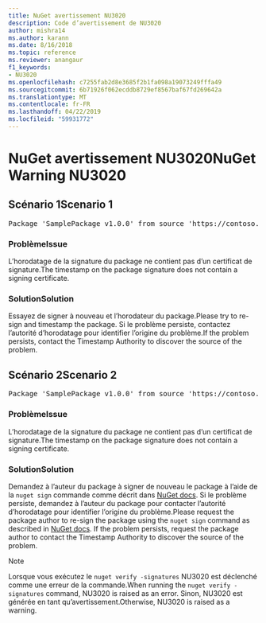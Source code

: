 ```yaml
---
title: NuGet avertissement NU3020
description: Code d’avertissement de NU3020
author: mishra14
ms.author: karann
ms.date: 8/16/2018
ms.topic: reference
ms.reviewer: anangaur
f1_keywords:
- NU3020
ms.openlocfilehash: c7255fab2d8e3685f2b1fa098a19073249fffa49
ms.sourcegitcommit: 6b71926f062ecddb8729ef8567baf67fd269642a
ms.translationtype: MT
ms.contentlocale: fr-FR
ms.lasthandoff: 04/22/2019
ms.locfileid: "59931772"
---
```

# <a name="nuget-warning-nu3020"></a><span data-ttu-id="ce14f-103">NuGet avertissement NU3020</span><span class="sxs-lookup"><span data-stu-id="ce14f-103">NuGet Warning NU3020</span></span>

## <a name="scenario-1"></a><span data-ttu-id="ce14f-104">Scénario 1</span><span class="sxs-lookup"><span data-stu-id="ce14f-104">Scenario 1</span></span>

<pre>Package 'SamplePackage v1.0.0' from source 'https://contoso.com/index.json': The timestamp does not have a signing certificate.</pre>

### <a name="issue"></a><span data-ttu-id="ce14f-105">Problème</span><span class="sxs-lookup"><span data-stu-id="ce14f-105">Issue</span></span>

<span data-ttu-id="ce14f-106">L’horodatage de la signature du package ne contient pas d’un certificat de signature.</span><span class="sxs-lookup"><span data-stu-id="ce14f-106">The timestamp on the package signature does not contain a signing certificate.</span></span>


### <a name="solution"></a><span data-ttu-id="ce14f-107">Solution</span><span class="sxs-lookup"><span data-stu-id="ce14f-107">Solution</span></span>

<span data-ttu-id="ce14f-108">Essayez de signer à nouveau et l’horodateur du package.</span><span class="sxs-lookup"><span data-stu-id="ce14f-108">Please try to re-sign and timestamp the package.</span></span> <span data-ttu-id="ce14f-109">Si le problème persiste, contactez l’autorité d’horodatage pour identifier l’origine du problème.</span><span class="sxs-lookup"><span data-stu-id="ce14f-109">If the problem persists, contact the Timestamp Authority to discover the source of the problem.</span></span>



## <a name="scenario-2"></a><span data-ttu-id="ce14f-110">Scénario 2</span><span class="sxs-lookup"><span data-stu-id="ce14f-110">Scenario 2</span></span>

<pre>Package 'SamplePackage v1.0.0' from source 'https://contoso.com/index.json': The primary signature's timestamp does not have a signing certificate.</pre>

### <a name="issue"></a><span data-ttu-id="ce14f-111">Problème</span><span class="sxs-lookup"><span data-stu-id="ce14f-111">Issue</span></span>

<span data-ttu-id="ce14f-112">L’horodatage de la signature du package ne contient pas d’un certificat de signature.</span><span class="sxs-lookup"><span data-stu-id="ce14f-112">The timestamp on the package signature does not contain a signing certificate.</span></span>


### <a name="solution"></a><span data-ttu-id="ce14f-113">Solution</span><span class="sxs-lookup"><span data-stu-id="ce14f-113">Solution</span></span>

<span data-ttu-id="ce14f-114">Demandez à l’auteur du package à signer de nouveau le package à l’aide de la `nuget sign` commande comme décrit dans [NuGet docs](https://docs.microsoft.com/en-us/nuget/create-packages/sign-a-package). Si le problème persiste, demandez à l’auteur du package pour contacter l’autorité d’horodatage pour identifier l’origine du problème.</span><span class="sxs-lookup"><span data-stu-id="ce14f-114">Please request the package author to re-sign the package using the `nuget sign` command as described in [NuGet docs](https://docs.microsoft.com/en-us/nuget/create-packages/sign-a-package). If the problem persists, request the package author to contact the Timestamp Authority to discover the source of the problem.</span></span>


> [!Note]
> <span data-ttu-id="ce14f-115">Lorsque vous exécutez le `nuget verify -signatures` NU3020 est déclenché comme une erreur de la commande.</span><span class="sxs-lookup"><span data-stu-id="ce14f-115">When running the `nuget verify -signatures` command, NU3020 is raised as an error.</span></span> <span data-ttu-id="ce14f-116">Sinon, NU3020 est générée en tant qu’avertissement.</span><span class="sxs-lookup"><span data-stu-id="ce14f-116">Otherwise, NU3020 is raised as a warning.</span></span>